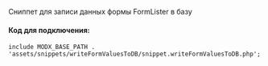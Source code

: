 Сниппет для записи данных формы FormLister в базу

#### Код для подключения:

    include MODX_BASE_PATH . 'assets/snippets/writeFormValuesToDB/snippet.writeFormValuesToDB.php';
    
